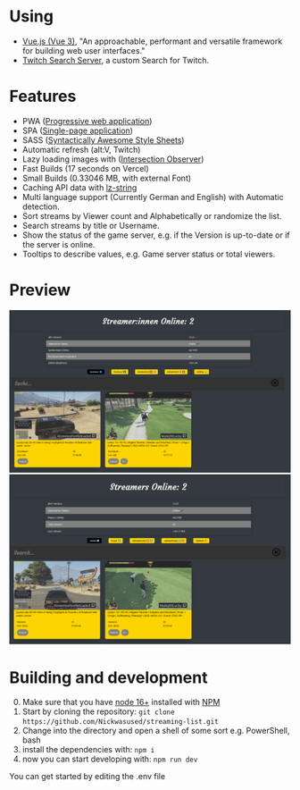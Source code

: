 # Using

- [Vue.js (Vue 3)](https://vuejs.org/), "An approachable, performant and versatile framework for building web user interfaces."
- [Twitch Search Server](https://github.com/Nickwasused/twitch-search-server), a custom Search for Twitch.

# Features

- PWA ([Progressive web application](https://wikiless.org/wiki/Progressive_web_application))
- SPA ([Single-page application](https://wikiless.org/wiki/single_page_application))
- SASS ([Syntactically Awesome Style Sheets](https://sass-lang.com/))
- Automatic refresh (alt:V, Twitch)
- Lazy loading images with ([Intersection Observer](https://developer.mozilla.org/en-US/docs/Web/API/Intersection_Observer_API))
- Fast Builds (17 seconds on Vercel)
- Small Builds (0.33046 MB, with external Font)
- Caching API data with [lz-string](https://www.npmjs.com/package/lz-string)
- Multi language support (Currently German and English) with Automatic detection.
- Sort streams by Viewer count and Alphabetically or randomize the list.
- Search streams by title or Username.
- Show the status of the game server, e.g. if the Version is up-to-date or if the server is online.
- Tooltips to describe values, e.g. Game server status or total viewers.

# Preview
![streaming-list-de-preview](./preview/preview-de.webp)
![streaming-list-en-preview](./preview/preview-en.webp)

# Building and development

0. Make sure that you have [node 16+](https://nodejs.org/en/) installed with [NPM](https://nodejs.org/en/knowledge/getting-started/npm/what-is-npm/)
1. Start by cloning the repository: `git clone https://github.com/Nickwasused/streaming-list.git`
2. Change into the directory and open a shell of some sort e.g. PowerShell, bash
3. install the dependencies with: `npm i`
4. now you can start developing with: `npm run dev`
  
You can get started by editing the .env file

